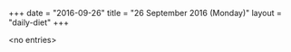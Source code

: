 +++
date = "2016-09-26"
title = "26 September 2016 (Monday)"
layout = "daily-diet"
+++

\<no entries\>